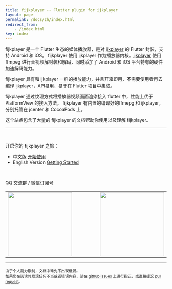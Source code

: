 ```yaml
---
title: fijkplayer -- Flutter plugin for ijkplayer
layout: page
permalink: /docs/zh/index.html
redirect_from:
    - /index.html
key: index
---
```



fijkplayer 是一个 Flutter 生态的媒体播放器，是对 [ijkplayer](https://github.com/befovy/ijkplayer) 的 Flutter 封装，支持 Android 和 iOS。
fijkplayer 使用 ijkplayer 作为播放器内核。[ijkplayer](https://github.com/bilibili/ijkplayer) 使用 ffmpeg 进行音视频解封装和解码，同时添加了 Android 和 iOS 平台特有的硬件加速解码能力。  

fijkplayer 具有和 ijkplayer 一样的播放能力，并且开箱即用，不需要使用者再去编译 ijkplayer，API易用，易于在 Flutter 项目中集成。

fijkplayer 通过纹理方式将播放器视频画面渲染接入 flutter 中，性能上优于 PlatformView 的接入方法。
fijkplayer 有内置的编译好的ffmepg 和 ijkplayer，分别托管在 jcenter 和 CocoaPods 上。

这个站点包含了大量的 fijkplayer 的文档帮助你使用以及理解 fijkplayer。

------

&nbsp; &nbsp;

开启你的 fijkplayer 之旅：

* 中文版 [开始使用](/docs/zh/install.html)  
* English Version [Getting Started](/docs/en/install.html)

<!-- * Read news, hints and tips on our [developer blog][]. -->
<!-- * Read the latest [release notes][]. -->
<!-- * Browse the library [Javadoc][]. -->
<!-- * Browse the source code for the [latest release][] and current [tip of tree][]. -->


&nbsp; &nbsp;

QQ 交流群 / 微信订阅号

<table>
  <tr>
    <td>
      <img src="/images/dingtalk.jpg"  height="200"/>
    </td>
    <td> &nbsp; &nbsp; &nbsp; </td>
    <td> &nbsp; &nbsp; &nbsp; </td>
    <td>
      <img src="/images/wechat.jpeg"  height="200"/>
    </td>
  </tr>
</table>


------

<span><small> 由于个人能力限制，文档中难免不出现纰漏。  
如果您在阅读时发现任何不当或者错误内容，请在 [github issues](https://github.com/befovy/fijkplayer/issues) 上进行指正，或直接提交 [pull request](https://github.com/befovy/fijkplayer/pulls)。 </small></span>
